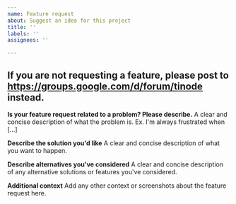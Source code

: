 ```yaml
---
name: Feature request
about: Suggest an idea for this project
title: ''
labels: ''
assignees: ''

---
```

## If you are not requesting a feature, please post to https://groups.google.com/d/forum/tinode instead.

**Is your feature request related to a problem? Please describe.**
A clear and concise description of what the problem is. Ex. I'm always frustrated when [...]

**Describe the solution you'd like**
A clear and concise description of what you want to happen.

**Describe alternatives you've considered**
A clear and concise description of any alternative solutions or features you've considered.

**Additional context**
Add any other context or screenshots about the feature request here.
